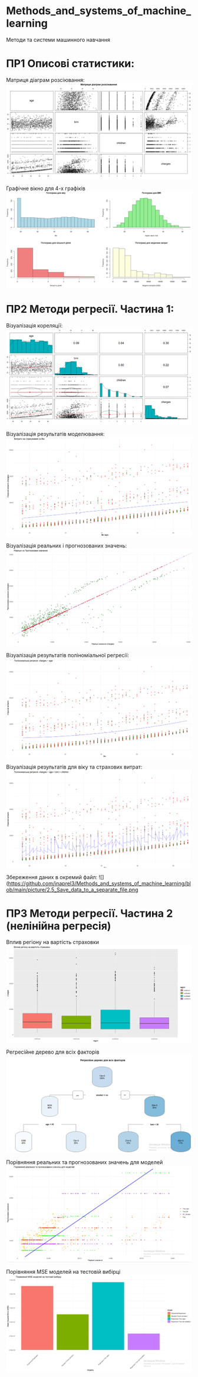 # Methods_and_systems_of_machine_learning
Методи та системи машинного навчання

# ПР1 Описові статистики:

Матриця діаграм розсіювання:
![Матриця діаграм розсіювання](https://github.com/inaprel3/Methods_and_systems_of_machine_learning/blob/main/picture/1_Matrix_of_scatter_plots.png)

Графічне вікно для 4-х графіків
![Графічне вікно для 4-х графіків](https://github.com/inaprel3/Methods_and_systems_of_machine_learning/blob/main/picture/1_Graphics_window_for_4_graphs.png)

# ПР2 Методи регресії. Частина 1:

Візуалізація кореляції:
![](https://github.com/inaprel3/Methods_and_systems_of_machine_learning/blob/main/picture/2.0_Correlation_visualization.png)

Візуалізація результатів моделювання:
![](https://github.com/inaprel3/Methods_and_systems_of_machine_learning/blob/main/picture/2.1_Visualization_of_simulation_results.png)

Візуалізація реальних і прогнозованих значень:
![](https://github.com/inaprel3/Methods_and_systems_of_machine_learning/blob/main/picture/2.2_Visualization_of_real_and_predicted_values.png)

Візуалізація результатів поліноміальної регресії:
![](https://github.com/inaprel3/Methods_and_systems_of_machine_learning/blob/main/picture/2.3_Visualization_of_polynomial_regression_results.png)

Візуалізація результатів для віку та страхових витрат:
![](https://github.com/inaprel3/Methods_and_systems_of_machine_learning/blob/main/picture/2.4_Visualization_of_results_for_age_and_insurance_costs.png)

Збереження даних в окремий файл:
![](https://github.com/inaprel3/Methods_and_systems_of_machine_learning/blob/main/picture/2.5_Save_data_to_a_separate_file.png

# ПР3 Методи регресії. Частина 2 (нелінійна регресія)

Вплив регіону на вартість страховки
![](https://github.com/inaprel3/Methods_and_systems_of_machine_learning/blob/main/picture/3%20The%20influence%20of%20region%20on%20the%20cost%20of%20insurance.png)

Регресійне дерево для всіх факторів
![](https://github.com/inaprel3/Methods_and_systems_of_machine_learning/blob/main/picture/3%20Regression%20tree%20for%20all%20factors.png)

Порівняння реальних та прогнозованих значень для моделей
![](https://github.com/inaprel3/Methods_and_systems_of_machine_learning/blob/main/picture/3%20Comparison%20of%20actual%20and%20predicted%20values%20%E2%80%8B%E2%80%8Bfor%20models.png)

Порівняння MSE моделей на тестовій вибірці
![](https://github.com/inaprel3/Methods_and_systems_of_machine_learning/blob/main/picture/3%20Comparison%20of%20MSE%20models%20on%20the%20test%20sample.png)
